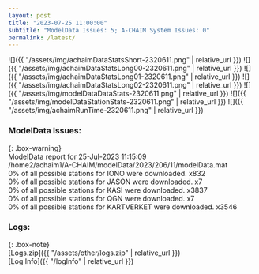 ```yaml
---
layout: post
title: "2023-07-25 11:00:00"
subtitle: "ModelData Issues: 5; A-CHAIM System Issues: 0"
permalink: /latest/
---
```


![]({{ "/assets/img/achaimDataStatsShort-2320611.png" | relative_url }})
![]({{ "/assets/img/achaimDataStatsLong00-2320611.png" | relative_url }})
![]({{ "/assets/img/achaimDataStatsLong01-2320611.png" | relative_url }})
![]({{ "/assets/img/achaimDataStatsLong02-2320611.png" | relative_url }})
![]({{ "/assets/img/modelDataDataStats-2320611.png" | relative_url }})
![]({{ "/assets/img/modelDataStationStats-2320611.png" | relative_url }})
![]({{ "/assets/img/achaimRunTime-2320611.png" | relative_url }})


### ModelData Issues:  
  
{: .box-warning}  
 ModelData report for 25-Jul-2023 11:15:09   
 /home2/achaim1/A-CHAIM/modelData/2023/206/11/modelData.mat   
 0% of all possible stations for IONO were downloaded. x832   
 0% of all possible stations for JASON were downloaded. x7   
 0% of all possible stations for KASI were downloaded. x3837   
 0% of all possible stations for QGN were downloaded. x7   
 0% of all possible stations for KARTVERKET were downloaded. x3546   
  


### Logs:  
  
{: .box-note}  
[Logs.zip]({{ "/assets/other/logs.zip" | relative_url }})  
[Log Info]({{ "/logInfo" | relative_url }})  
